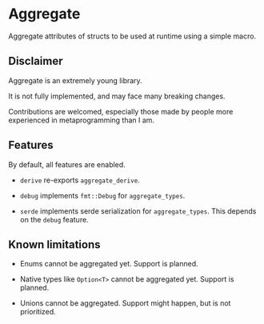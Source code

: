 # Aggregate

Aggregate attributes of structs to be used at runtime using a simple macro.

## Disclaimer

Aggregate is an extremely young library.

It is not fully implemented, and may face many breaking changes.

Contributions are welcomed, especially those made by people more experienced
in metaprogramming than I am.

## Features

By default, all features are enabled.

- `derive` re-exports `aggregate_derive`.

- `debug` implements `fmt::Debug` for `aggregate_types`.

- `serde` implements serde serialization for `aggregate_types`.
  This depends on the `debug` feature.

## Known limitations

- Enums cannot be aggregated yet. Support is planned.

- Native types like `Option<T>` cannot be aggregated yet. Support is planned.

- Unions cannot be aggregated. Support might happen, but is not prioritized.
